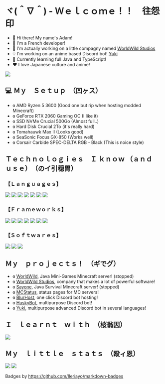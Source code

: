 # ヾ(＾∇＾) - Ｗｅｌｃｏｍｅ！！　往怨印
- 🌿 Hi there! My name's Adam!
- 💬 I'm a French developer!
- 📌 I'm actually working on a little compagny named [WorldWild Studios](https://worldwild.studio)
- 💡 I'm working on an anime based Discord bot! [Yuki](https://github.com/TheDogHusky/Yuki)
- 🧰 Currently learning full Java and TypeScript!
- ❤️ I love Japanese culture and anime!
<p>
    <img src="https://komarev.com/ghpvc/?username=TheDogHusky&color=lightgrey&style=for-the-badge" />
</p>

## 💻 Ｍｙ　Ｓｅｔｕｐ　（凹ヶス）
- ɞ AMD Ryzen 5 3600 (Good one but rip when hosting modded Minecraft)
- ɞ GeForce RTX 2060 Gaming OC (I like it)
- ɞ SSD NVMe Crucial 500Go (Almost full..)
- ɞ Hard Disk Crucial 2To (it's really hard)
- ɞ Tomahauwk Max II (Looks good)
- ɞ SeaSonic Focus GX-850 (Works well)
- ɞ Corsair Carbide SPEC-DELTA RGB - Black (This is noice style)

## Ｔｅｃｈｎｏｌｏｇｉｅｓ　Ｉ ｋｎｏｗ  （ａｎｄ　ｕｓｅ）　（のイ引穏胃）

### 【Ｌａｎｇｕａｇｅｓ】
<p>
    <img src="https://img.shields.io/badge/HTML5-E34F26?style=for-the-badge&logo=html5&logoColor=white" />
    <img src="https://img.shields.io/badge/CSS3-1572B6?style=for-the-badge&logo=css3&logoColor=white" />
    <img src="https://img.shields.io/badge/JavaScript-323330?style=for-the-badge&logo=javascript&logoColor=F7DF1E" />
    <img src="https://img.shields.io/badge/Python-14354C?style=for-the-badge&logo=python&logoColor=white" />
    <img src="https://img.shields.io/badge/Java-ED8B00?style=for-the-badge&logo=java&logoColor=white" />
    <img src="https://img.shields.io/badge/c%23-%23239120.svg?style=for-the-badge&logo=c-sharp&logoColor=white"/>
    <img src="https://img.shields.io/badge/typescript-%23007ACC.svg?style=for-the-badge&logo=typescript&logoColor=white"/>
</p>

### 【Ｆｒａｍｅｗｏｒｋｓ】
<p>
    <img src="https://img.shields.io/badge/Node.js-43853D?style=for-the-badge&logo=node.js&logoColor=white" />
    <img src="https://img.shields.io/badge/npm-CB3837?style=for-the-badge&logo=npm&logoColor=white" />
    <img src="https://img.shields.io/badge/Bootstrap-563D7C?style=for-the-badge&logo=bootstrap&logoColor=white" />
    <img src="https://img.shields.io/badge/Spring-6DB33F?style=for-the-badge&logo=spring&logoColor=white" />
    <img src="https://img.shields.io/badge/Flask-000000?style=for-the-badge&logo=flask&logoColor=white" />
    <img src="https://img.shields.io/badge/Heroku-430098?style=for-the-badge&logo=heroku&logoColor=white" />
    <img src="https://img.shields.io/badge/Thymeleaf-%23005C0F.svg?style=for-the-badge&logo=Thymeleaf&logoColor=white" />
 </p>

### 【Ｓｏｆｔｗａｒｅｓ】
<p>
    <img src="https://img.shields.io/badge/Visual_Studio_Code-0078D4?style=for-the-badge&logo=visual%20studio%20code&logoColor=white" />
    <img src="https://img.shields.io/badge/Spring_Tools_Suite_4-6DB33F?style=for-the-badge&logo=spring&logoColor=white" />
    <img src="https://img.shields.io/badge/Replit-%230D101E.svg?style=for-the-badge&logo=replit&logoColor=white" />
</p>


## Ｍｙ　ｐｒｏｊｅｃｔｓ！　（ギでグ）
- ɞ [WorldWild](https://www.worldwildmc.fr), Java Mini-Games Minecraft server! (stopped)
- ɞ [WorldWild Studios](https://worldwild.studio), company that makes a lot of powerful software!
- ɞ [Sayone](https://sayone.worldwildmc.fr), Java Survival Minecraft server! (stopped)
- ɞ [MCStatus](https://mcstatus.worldwildmc.fr), status pages for MC servers!
- ɞ [BlurHost](https://github.com/BlurHost), one click Discord bot hosting!
- ɞ [HuskyBot](https://huskybot-site.thedoghusky.repl.co), multipurpose Discord bot!
- ɞ [Yuki](https://github.com/TheDogHusku/Yuki), multipurpose advanced Discord bot in several languages!

## Ｉ　ｌｅａｒｎｔ　ｗｉｔｈ　（桜翁因）
<p>
    <a href="https://codecademy.com"><img src="https://img.shields.io/badge/Codecademy-FFF0E5?style=for-the-badge&logo=codecademy&logoColor=1F243A" /></a>
</p>

## Ｍｙ　ｌｉｔｔｌｅ　ｓｔａｔｓ　（殴ィ恩）
<img src="https://github-readme-stats.vercel.app/api?username=TheDogHusky&theme=blue-green" />
<img src="https://github-readme-stats.vercel.app/api/top-langs/?username=TheDogHusky&theme=blue-green" />


Badges by https://github.com/Ileriayo/markdown-badges

